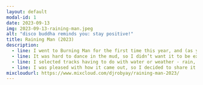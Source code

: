 ```yaml
---
layout: default
modal-id: 1
date: 2023-09-13
img: 2023-09-13-raining-man.jpeg
alt: "disco buddha reminds you: stay positive!"
title: Raining Man (2023)
description:
  - line: I went to Burning Man for the first time this year, and (as you may know, since it was so well dramatized by our media) we were rained out. That was kind of a bummer, but, yanno, shit happens. I kinda wish I had brought my gear with me when I went, so that I could have put together this set on the playa, rather than later at home. But it's still entirely inspired by the unexpectedly wet desert weather.
  - line: It was hard to dance in the mud, so I didn’t want it to be explicitly dance heavy. But I wanted something light to break up the silence. This is the set I needed to hear.
  - line: I selected tracks having to do with water or weather - rain, rivers, flood, clouds, sun - either in the track title or performer's name. The especially fun part was that I had never played most of the tracks I ultimately used, tho they were in my library. In fact, only two tracks had preset cue points (Rain on Me, and Let the Sun Shine), which is frankly why I let the tracks run through to their ends so often. It genre hops wildly. It’s a very lazy mix, if I’m being completely honest. Even still, I think it communicates a lot of complex emotion. And I think it would have been well received by a bunch of unexpectedly wet desert party people.
  - line: I was pleased with how it came out, so I decided to share it.
mixcloudurl: https://www.mixcloud.com/djrobyay/raining-man-2023/
---
```

